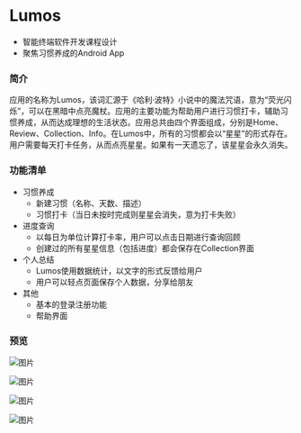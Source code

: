 # Lumos

- 智能终端软件开发课程设计
- 聚焦习惯养成的Android App



### 简介

​		应用的名称为Lumos，该词汇源于《哈利·波特》小说中的魔法咒语，意为“荧光闪烁”，可以在黑暗中点亮魔杖。
​		应用的主要功能为帮助用户进行习惯打卡，辅助习惯养成，从而达成理想的生活状态。应用总共由四个界面组成，分别是Home、Review、Collection、Info。
​		在Lumos中，所有的习惯都会以“星星”的形式存在。用户需要每天打卡任务，从而点亮星星。如果有一天遗忘了，该星星会永久消失。



###  功能清单

- 习惯养成
  - 新建习惯（名称、天数、描述）
  - 习惯打卡（当日未按时完成则星星会消失，意为打卡失败）
- 进度查询
  - 以每日为单位计算打卡率，用户可以点击日期进行查询回顾
  - 创建过的所有星星信息（包括进度）都会保存在Collection界面
- 个人总结
  - Lumos使用数据统计，以文字的形式反馈给用户
  - 用户可以轻点页面保存个人数据，分享给朋友
- 其他
  - 基本的登录注册功能
  - 帮助界面



### 预览
![图片](https://user-images.githubusercontent.com/49648936/147212607-8c0dc33c-64b3-4a45-9fd3-ebe658c86212.png)

![图片](https://user-images.githubusercontent.com/49648936/147212628-9fa5222d-8f52-4ef7-ae9d-fc8e8f4f0ae7.png)

![图片](https://user-images.githubusercontent.com/49648936/147212642-c5bd7416-0fab-4d94-b68f-08f70d3081f7.png)

![图片](https://user-images.githubusercontent.com/49648936/147212578-e8fcd271-bd70-49df-9d30-4b52f05c3823.png)

